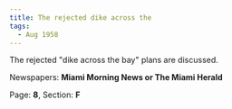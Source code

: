 ```yaml
---  
title: The rejected dike across the  
tags:  
  - Aug 1958  
---  
```

  
The rejected "dike across the bay" plans are discussed.  
  
Newspapers: **Miami Morning News or The Miami Herald**  
  
Page: **8**, Section: **F** 
